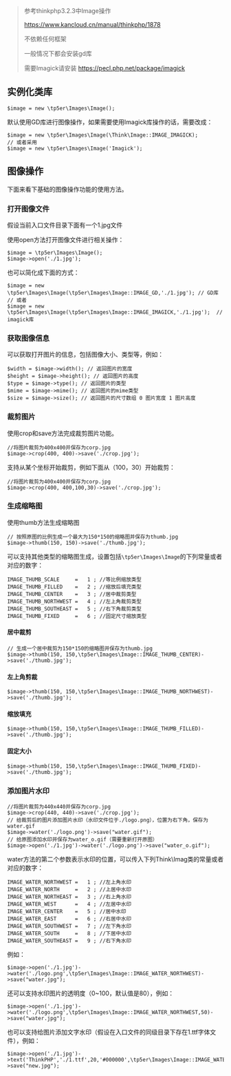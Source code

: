 > 参考thinkphp3.2.3中Image操作
>
> https://www.kancloud.cn/manual/thinkphp/1878
>
> 不依赖任何框架
>
> 一般情况下都会安装gd库
>
> 需要Imagick请安装 https://pecl.php.net/package/imagick


## 实例化类库

~~~
$image = new \tp5er\Images\Image();
~~~

默认使用GD库进行图像操作，如果需要使用Imagick库操作的话，需要改成：

```
$image = new \tp5er\Images\Image(\Think\Image::IMAGE_IMAGICK); 
// 或者采用
$image = new \tp5er\Images\Image('Imagick');
```

## 图像操作

下面来看下基础的图像操作功能的使用方法。

### 打开图像文件

假设当前入口文件目录下面有一个1.jpg文件

使用open方法打开图像文件进行相关操作：

```
$image = \tp5er\Images\Image(); 
$image->open('./1.jpg');
```

也可以简化成下面的方式：

```
$image = new \tp5er\Images\Image(\tp5er\Images\Image::IMAGE_GD,'./1.jpg'); // GD库
// 或者
$image = new \tp5er\Images\Image(\tp5er\Images\Image::IMAGE_IMAGICK,'./1.jpg');  // imagick库
```

### 获取图像信息

可以获取打开图片的信息，包括图像大小、类型等，例如：

~~~
$width = $image->width(); // 返回图片的宽度
$height = $image->height(); // 返回图片的高度
$type = $image->type(); // 返回图片的类型
$mime = $image->mime(); // 返回图片的mime类型
$size = $image->size(); // 返回图片的尺寸数组 0 图片宽度 1 图片高度
~~~

### 裁剪图片

使用crop和save方法完成裁剪图片功能。

```
//将图片裁剪为400x400并保存为corp.jpg
$image->crop(400, 400)->save('./crop.jpg');
```

支持从某个坐标开始裁剪，例如下面从（100，30）开始裁剪：

```
//将图片裁剪为400x400并保存为corp.jpg
$image->crop(400, 400,100,30)->save('./crop.jpg');
```

### 生成缩略图

使用thumb方法生成缩略图

~~~
// 按照原图的比例生成一个最大为150*150的缩略图并保存为thumb.jpg
$image->thumb(150, 150)->save('./thumb.jpg');
~~~

可以支持其他类型的缩略图生成，设置包括`\tp5er\Images\Image`的下列常量或者对应的数字：

~~~
IMAGE_THUMB_SCALE     =   1 ; //等比例缩放类型
IMAGE_THUMB_FILLED    =   2 ; //缩放后填充类型
IMAGE_THUMB_CENTER    =   3 ; //居中裁剪类型
IMAGE_THUMB_NORTHWEST =   4 ; //左上角裁剪类型
IMAGE_THUMB_SOUTHEAST =   5 ; //右下角裁剪类型
IMAGE_THUMB_FIXED     =   6 ; //固定尺寸缩放类型
~~~

#### 居中裁剪

```
// 生成一个居中裁剪为150*150的缩略图并保存为thumb.jpg
$image->thumb(150, 150,\tp5er\Images\Image::IMAGE_THUMB_CENTER)->save('./thumb.jpg');
```

#### 左上角剪裁

```
$image->thumb(150, 150,\tp5er\Images\Image::IMAGE_THUMB_NORTHWEST)->save('./thumb.jpg');
```

#### 缩放填充

```
$image->thumb(150, 150,\tp5er\Images\Image::IMAGE_THUMB_FILLED)->save('./thumb.jpg');
```

#### 固定大小

```
$image->thumb(150, 150,\tp5er\Images\Image::IMAGE_THUMB_FIXED)->save('./thumb.jpg');
```

### 添加图片水印

```
//将图片裁剪为440x440并保存为corp.jpg
$image->crop(440, 440)->save('./crop.jpg');
// 给裁剪后的图片添加图片水印（水印文件位于./logo.png），位置为右下角，保存为water.gif
$image->water('./logo.png')->save("water.gif");
// 给原图添加水印并保存为water_o.gif（需要重新打开原图）
$image->open('./1.jpg')->water('./logo.png')->save("water_o.gif"); 
```

water方法的第二个参数表示水印的位置，可以传入下列Think\Imag类的常量或者对应的数字：

```
IMAGE_WATER_NORTHWEST =   1 ; //左上角水印
IMAGE_WATER_NORTH     =   2 ; //上居中水印
IMAGE_WATER_NORTHEAST =   3 ; //右上角水印
IMAGE_WATER_WEST      =   4 ; //左居中水印
IMAGE_WATER_CENTER    =   5 ; //居中水印
IMAGE_WATER_EAST      =   6 ; //右居中水印
IMAGE_WATER_SOUTHWEST =   7 ; //左下角水印
IMAGE_WATER_SOUTH     =   8 ; //下居中水印
IMAGE_WATER_SOUTHEAST =   9 ; //右下角水印
```

例如：

```
$image->open('./1.jpg')->water('./logo.png',\tp5er\Images\Image::IMAGE_WATER_NORTHWEST)->save("water.jpg"); 
```

还可以支持水印图片的透明度（0~100，默认值是80），例如：

```
$image->open('./1.jpg')->water('./logo.png',\tp5er\Images\Image::IMAGE_WATER_NORTHWEST,50)->save("water.jpg"); 
```

也可以支持给图片添加文字水印（假设在入口文件的同级目录下存在1.ttf字体文件），例如：

```
$image->open('./1.jpg')->text('ThinkPHP','./1.ttf',20,'#000000',\tp5er\Images\Image::IMAGE_WATER_SOUTHEAST)->save("new.jpg"); 
```

